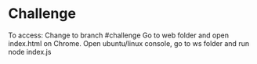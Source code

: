 # Challenge

To access:
Change to branch #challenge
Go to web folder and open index.html on Chrome.
Open ubuntu/linux console, go to ws folder and run node index.js
